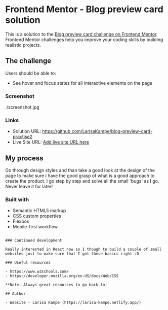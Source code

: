 # Frontend Mentor - Blog preview card solution

This is a solution to the [Blog preview card challenge on Frontend Mentor](https://www.frontendmentor.io/challenges/blog-preview-card-ckPaj01IcS). Frontend Mentor challenges help you improve your coding skills by building realistic projects. 

## The challenge

Users should be able to:

- See hover and focus states for all interactive elements on the page

### Screenshot

./screenshot.jpg

### Links

- Solution URL: https://github.com/LarisaKampe/blog-preview-card-practise2
- Live Site URL: [Add live site URL here](https://your-live-site-url.com)

## My process

Go through design styles and than take a good look at the design of the page to make sure I have the good grasp of what is a good approach to create the product. I go step by step and solve all the small 'bugs' as I go. Never leave it for later!

### Built with

- Semantic HTML5 markup
- CSS custom properties
- Flexbox
- Mobile-first workflow
```

### Continued development

Really interested in React now so I though to build a couple of small websites just to make sure that I got these basics right :D

### Useful resources

- https://www.w3schools.com/
- https://developer.mozilla.org/en-US/docs/Web/CSS

**Note: Always great resources to go back to!

## Author

- Website - Larisa Kampe (https://larisa-kampe.netlify.app/)